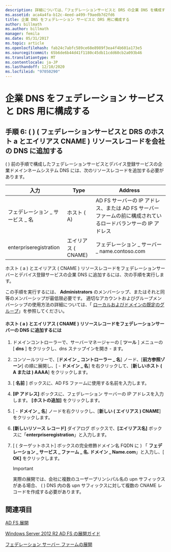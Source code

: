 ```yaml
---
description: 詳細については、「フェデレーションサービスと DRS の企業 DNS を構成する」を参照してください。
ms.assetid: aca4a4fa-b12c-4eed-a499-f9aedb7d2fd6
title: 企業 DNS をフェデレーション サービスと DRS 用に構成する
author: billmath
ms.author: billmath
manager: femila
ms.date: 05/31/2017
ms.topic: article
ms.openlocfilehash: fab24c7abfc589ce68e8989f3ea4f4b601a173e5
ms.sourcegitcommit: 65b6de6b44d41f1180c45db11cdd60cb2a093b46
ms.translationtype: MT
ms.contentlocale: ja-JP
ms.lasthandoff: 12/10/2020
ms.locfileid: "97050290"
---
```

# <a name="configure-corporate-dns-for-the-federation-service-and-drs"></a>企業 DNS をフェデレーション サービスと DRS 用に構成する

## <a name="step-6-add-a-host-a-and-alias-cname-resource-record-to-corporate-dns-for-the-federation-service-and-drs"></a>手順 6: \( \) \( フェデレーションサービスと DRS のホスト a とエイリアス CNAME \) リソースレコードを会社の DNS に追加する
\( \) 前の手順で構成したフェデレーションサービスとデバイス登録サービスの企業ドメインネームシステム DNS には、次のリソースレコードを追加する必要があります。

|入力|Type|Address|
|---------|--------|-----------|
|フェデレーション \_ サービス \_ 名|ホスト \( A\)|AD FS サーバーの IP アドレス、または AD FS サーバーファームの前に構成されているロードバランサーの IP アドレス|
|enterpriseregistration|エイリアス \( CNAME\)|フェデレーション \_ サーバー \_ name.contoso.com|

ホスト \( a \) とエイリアス \( CNAME \) リソースレコードをフェデレーションサーバーとデバイス登録サービスの企業 DNS に追加するには、次の手順を実行します。

この手順を実行するには、 **Administrators** のメンバーシップ、またはそれと同等のメンバーシップが最低限必要です。  適切なアカウントおよびグループメンバーシップの使用方法の詳細については、「 [ローカルおよびドメインの既定のグループ](https://go.microsoft.com/fwlink/?LinkId=83477)」を参照してください。

#### <a name="to-add-a-host-a-and-alias-cname-resource-records-to-dns-for-your-federation-server"></a>ホスト \( a \) とエイリアス \( CNAME \) リソースレコードをフェデレーションサーバーの DNS に追加するには

1.  ドメインコントローラーで、サーバーマネージャーの [ **ツール** ] メニューの [ **dns** ] をクリックし、dns スナップインを開き \- ます。

2.  コンソールツリーで、[**ドメイン \_ コントローラー \_ 名**] ノード、[**前方参照ゾーン**] の順に展開し、[ \- **ドメイン \_ 名**] を右クリックして、[**新しいホスト \( A または \) AAAA**] をクリックします。

3.  [ **名前** ] ボックスに、AD FS ファームに使用する名前を入力します。

4.  **[IP アドレス]** ボックスに、フェデレーション サーバーの IP アドレスを入力します。 **[ホストの追加]** をクリックします。

5.  [ \- **ドメイン \_ 名**] ノードを右クリックし、[**新しい \( エイリアス \) CNAME**] をクリックします。

6.  **[新しいリソース レコード]** ダイアログ ボックスで、**[エイリアス名]** ボックスに「**enterpriseregistration**」と入力します。

7.  [ \( ターゲットホスト] ボックスの完全修飾ドメイン名 FQDN に \) 「 **フェデレーション \_ サービス \_ ファーム \_ 名. ドメイン \_ Name.com**」と入力し、[ **OK]** をクリックします。

    > [!IMPORTANT]
    > 実際の展開では、会社に複数のユーザープリンシパル名の upn サフィックスがある場合、 \( \) DNS 内の各 upn サフィックスに対して複数の CNAME レコードを作成する必要があります。

## <a name="see-also"></a>関連項目

[AD FS 展開](../../ad-fs/AD-FS-Deployment.md)

[Windows Server 2012 R2 AD FS の展開ガイド](../../ad-fs/deployment/Windows-Server-2012-R2-AD-FS-Deployment-Guide.md)

[フェデレーション サーバー ファームの展開](../../ad-fs/deployment/Deploying-a-Federation-Server-Farm.md)


